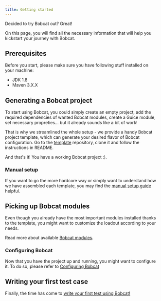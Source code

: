 ```yaml
---
title: Getting started
---
```


Decided to try Bobcat out? Great!

On this page, you will find all the necessary information that will help you kickstart your journey with Bobcat.

## Prerequisites

Before you start, please make sure you have following stuff installed on your machine:

- JDK 1.8
- Maven 3.X.X

## Generating a Bobcat project

To start using Bobcat, you could simply create an empty project, add the required dependencies of wanted Bobcat modules, create a Guice module, set necessary propreties... but it already sounds like a bit of work!

That is why we streamlined the whole setup - we provide a handy Bobcat project template, which can generate your desired flavor of Bobcat configuration. Go to the [template](https://github.com/Cognifide/bobcat-gradle-template) repository, clone it and follow the instructions in README.

And that's it! You have a working Bobcat project :).

### Manual setup

If you want to go the more hardcore way or simply want to understand how we have assembled each template, you may find the [manual setup guide]({{site.baseurl}}/docs/manual-setup/) helpful.

## Picking up Bobcat modules

Even though you already have the most important modules installed thanks to the template, you might want to customize the loadout according to your needs.

Read more about available [Bobcat modules]({{site.baseurl}}/docs/bobcat-modules/).

### Configuring Bobcat

Now that you have the project up and running, you might want to configure it. To do so, please refer to [Configuring Bobcat]({{site.baseurl}}/docs/configuring-bobcat/)

## Writing your first test case

Finally, the time has come to [write your first test using Bobcat!]({{site.baseurl}}/docs/first-test/)